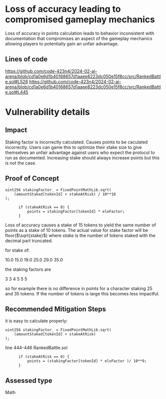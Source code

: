 # Loss of accuracy leading to compromised gameplay mechanics

Loss of accuracy in points calculation leads to behavior inconsistent with documentation that compromises an aspect of the gameplay mechanics allowing players to potentially gain an unfair advantage.

## Lines of code

https://github.com/code-423n4/2024-02-ai-arena/blob/cd1a0e6d1b40168657d1aaee8223dc050e15f8cc/src/RankedBattle.sol#L528
https://github.com/code-423n4/2024-02-ai-arena/blob/cd1a0e6d1b40168657d1aaee8223dc050e15f8cc/src/RankedBattle.sol#L445


# Vulnerability details

## Impact
Staking factor is incorrectly calculated. Causes points to be caculated incorrectly. Users can game this to optimize their stake size to give themselves an unfair advantage against users who expect the protocol to run as documented. Increasing stake should always increase points but this is not the case.

## Proof of Concept
```
uint256 stakingFactor_ = FixedPointMathLib.sqrt(
    (amountStaked[tokenId] + stakeAtRisk) / 10**18
);
```

```
      if (stakeAtRisk == 0) {
          points = stakingFactor[tokenId] * eloFactor;
      }
```

Loss of accuracy causes a stake of 15 tokens to yield the same number of points as a stake of 10 tokens. The actual value for stake factor will be floor($\sqrt{stake}$) where $stake$ is the number of tokens staked with the decimal part truncated.

for stake of:

10.0   15.0   19.0   25.0   29.0   35.0

the staking factors are

3   3   4   5   5   5

so for example there is no difference in points for a character staking 25 and 35 tokens. If the number of tokens is large this becomes less impactful.

## Recommended Mitigation Steps

it is easy to calculate properly:

```
uint256 stakingFactor_ = FixedPointMathLib.sqrt(
    (amountStaked[tokenId] + stakeAtRisk)
);
```
line 444-446 RankedBattle.sol
```
      if (stakeAtRisk == 0) {
          points = (stakingFactor[tokenId] * eloFactor )/ 10**9;
      }
```


## Assessed type

Math
